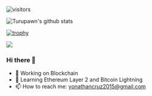 ![visitors](https://visitor-badge.glitch.me/badge?page_id=yonathanavila.yonathanavila)

![Turupawn's github stats](https://github-readme-stats.vercel.app/api?username=yonathanavila&show_icons=true)

[![trophy](https://github-profile-trophy.vercel.app/?username=yonathanavila&theme=onedark)](https://github.com/ryo-ma/github-profile-trophy)

<a href="https://github.com/anuraghazra/github-readme-stats">
  <!-- Change the `github-readme-stats.anuraghazra1.vercel.app` to `github-readme-stats.vercel.app`  -->
  <img align="center" src="https://github-readme-stats.anuraghazra1.vercel.app/api/top-langs/?username=yonathanavila&layout=compact&theme=radical" />
</a>

### Hi there 👋

- 🔭 Working on Blockchain
- 🌱 Learning Ethereum Layer 2 and Bitcoin Lightning
- 📫 How to reach me: yonathancruz2015@gmail.com

<!--
**yonathanavila/yonathanavila** is a ✨ _special_ ✨ repository because its `README.md` (this file) appears on your GitHub profile.

Here are some ideas to get you started:

- 🔭 I’m currently working on La Bitcoinera TGU
- 🌱 I’m currently learning Blockchain
- 👯 I’m looking to collaborate on ...
- 🤔 I’m looking for help with ...
- 💬 Ask me about ...
- 📫 How to reach me: ...
- 😄 Pronouns: ...
- ⚡ Fun fact: ...
-->
